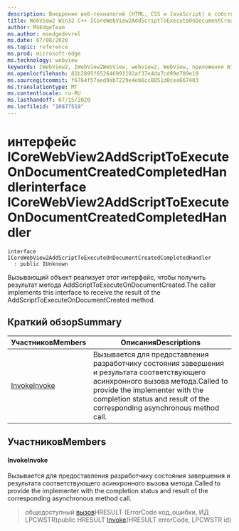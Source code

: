 ```yaml
---
description: Внедрение веб-технологий (HTML, CSS и JavaScript) в собственные приложения с помощью элемента управления Microsoft Edge WebView2
title: WebView2 Win32 C++ ICoreWebView2AddScriptToExecuteOnDocumentCreatedCompletedHandler
author: MSEdgeTeam
ms.author: msedgedevrel
ms.date: 07/08/2020
ms.topic: reference
ms.prod: microsoft-edge
ms.technology: webview
keywords: IWebView2, IWebView2WebView, webview2, WebView, приложения Win32, Win32, EDGE, ICoreWebView2, ICoreWebView2Controller, управление браузером, EDGE HTML, ICoreWebView2AddScriptToExecuteOnDocumentCreatedCompletedHandler
ms.openlocfilehash: 81b2895f652646991102af37e4da7cd99e789e10
ms.sourcegitcommit: f6764f57aed9ab7229e4eb6cc8851d0cea667403
ms.translationtype: MT
ms.contentlocale: ru-RU
ms.lasthandoff: 07/15/2020
ms.locfileid: "10877519"
---
```

# <span data-ttu-id="c4ffe-104">интерфейс ICoreWebView2AddScriptToExecuteOnDocumentCreatedCompletedHandler</span><span class="sxs-lookup"><span data-stu-id="c4ffe-104">interface ICoreWebView2AddScriptToExecuteOnDocumentCreatedCompletedHandler</span></span> 

```
interface ICoreWebView2AddScriptToExecuteOnDocumentCreatedCompletedHandler
  : public IUnknown
```

<span data-ttu-id="c4ffe-105">Вызывающий объект реализует этот интерфейс, чтобы получить результат метода AddScriptToExecuteOnDocumentCreated.</span><span class="sxs-lookup"><span data-stu-id="c4ffe-105">The caller implements this interface to receive the result of the AddScriptToExecuteOnDocumentCreated method.</span></span>

## <span data-ttu-id="c4ffe-106">Краткий обзор</span><span class="sxs-lookup"><span data-stu-id="c4ffe-106">Summary</span></span>

 <span data-ttu-id="c4ffe-107">Участников</span><span class="sxs-lookup"><span data-stu-id="c4ffe-107">Members</span></span>                        | <span data-ttu-id="c4ffe-108">Описания</span><span class="sxs-lookup"><span data-stu-id="c4ffe-108">Descriptions</span></span>
--------------------------------|---------------------------------------------
[<span data-ttu-id="c4ffe-109">Invoke</span><span class="sxs-lookup"><span data-stu-id="c4ffe-109">Invoke</span></span>](#invoke) | <span data-ttu-id="c4ffe-110">Вызывается для предоставления разработчику состояния завершения и результата соответствующего асинхронного вызова метода.</span><span class="sxs-lookup"><span data-stu-id="c4ffe-110">Called to provide the implementer with the completion status and result of the corresponding asynchronous method call.</span></span>

## <span data-ttu-id="c4ffe-111">Участников</span><span class="sxs-lookup"><span data-stu-id="c4ffe-111">Members</span></span>

#### <span data-ttu-id="c4ffe-112">Invoke</span><span class="sxs-lookup"><span data-stu-id="c4ffe-112">Invoke</span></span> 

<span data-ttu-id="c4ffe-113">Вызывается для предоставления разработчику состояния завершения и результата соответствующего асинхронного вызова метода.</span><span class="sxs-lookup"><span data-stu-id="c4ffe-113">Called to provide the implementer with the completion status and result of the corresponding asynchronous method call.</span></span>

> <span data-ttu-id="c4ffe-114">общедоступный [вызов](#invoke)HRESULT (ErrorCode код_ошибки, ИД LPCWSTR)</span><span class="sxs-lookup"><span data-stu-id="c4ffe-114">public HRESULT [Invoke](#invoke)(HRESULT errorCode, LPCWSTR id)</span></span>


